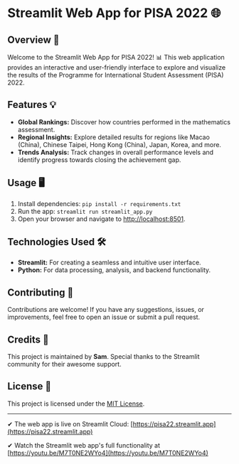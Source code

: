 # Streamlit Web App for PISA 2022 🌐

## Overview 🚀

Welcome to the Streamlit Web App for PISA 2022! 📊 This web application provides an interactive and user-friendly interface to explore and visualize the results of the Programme for International Student Assessment (PISA) 2022.

## Features 💡

- **Global Rankings:** Discover how countries performed in the mathematics assessment.
- **Regional Insights:** Explore detailed results for regions like Macao (China), Chinese Taipei, Hong Kong (China), Japan, Korea, and more.
- **Trends Analysis:** Track changes in overall performance levels and identify progress towards closing the achievement gap.

## Usage 🖥️

1. Install dependencies: `pip install -r requirements.txt`
2. Run the app: `streamlit run streamlit_app.py`
3. Open your browser and navigate to [http://localhost:8501](http://localhost:8501).

## Technologies Used 🛠️

- **Streamlit:** For creating a seamless and intuitive user interface.
- **Python:** For data processing, analysis, and backend functionality.

## Contributing 🤝

Contributions are welcome! If you have any suggestions, issues, or improvements, feel free to open an issue or submit a pull request.

## Credits 🙌

This project is maintained by **Sam**. Special thanks to the Streamlit community for their awesome support.

## License 📄

This project is licensed under the [MIT License](LICENSE).

***
✔ The web app is live on Streamlit Cloud: [https://pisa22.streamlit.app](https://pisa22.streamlit.app)

✔ Watch the Streamlit web app's full functionality at [https://youtu.be/M7T0NE2WYo4](https://youtu.be/M7T0NE2WYo4)

